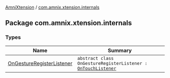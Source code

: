 [AmniXtension](../index.md) / [com.amnix.xtension.internals](./index.md)

## Package com.amnix.xtension.internals

### Types

| Name | Summary |
|---|---|
| [OnGestureRegisterListener](-on-gesture-register-listener/index.md) | `abstract class OnGestureRegisterListener : `[`OnTouchListener`](https://developer.android.com/reference/android/view/View/OnTouchListener.html) |
